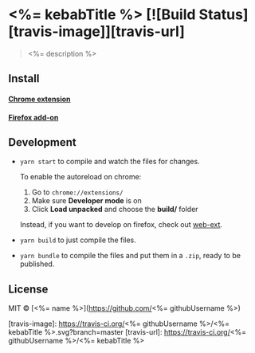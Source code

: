 # <%= kebabTitle %> [![Build Status][travis-image]][travis-url]

> <%= description %>

## Install

#### [Chrome extension]()
#### [Firefox add-on]()

## Development

- `yarn start` to compile and watch the files for changes.

  To enable the autoreload on chrome:

  1. Go to `chrome://extensions/`
  1. Make sure **Developer mode** is on
  1. Click **Load unpacked** and choose the **build/** folder

  Instead, if you want to develop on firefox, check out [web-ext](https://github.com/mozilla/web-ext).

- `yarn build` to just compile the files.
- `yarn bundle` to compile the files and put them in a `.zip`, ready to be published.

## License

MIT © [<%= name %>](https://github.com/<%= githubUsername %>)


[travis-image]: https://travis-ci.org/<%= githubUsername %>/<%= kebabTitle %>.svg?branch=master
[travis-url]: https://travis-ci.org/<%= githubUsername %>/<%= kebabTitle %>

